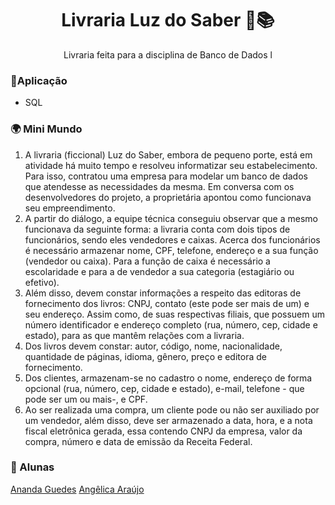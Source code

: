 <h1 align="center">Livraria Luz do Saber 🎇📚</h1>
<p align="center">Livraria feita para a disciplina de Banco de Dados l</p>

### 🚩Aplicação
+  SQL

### 🌍 Mini Mundo
1. A livraria (ficcional) Luz do Saber, embora de pequeno porte, está em atividade há muito tempo e resolveu informatizar seu estabelecimento. Para isso, contratou uma empresa para modelar um banco de dados que atendesse as necessidades da mesma. Em conversa com os desenvolvedores do projeto, a proprietária apontou como funcionava seu empreendimento.
2. A partir do diálogo, a equipe técnica conseguiu observar que a mesmo funcionava da seguinte forma: a livraria conta com dois tipos de funcionários, sendo eles vendedores e caixas. Acerca dos funcionários é necessário armazenar nome, CPF, telefone, endereço e a sua função (vendedor ou caixa). Para a função de caixa é necessário a escolaridade e para a de vendedor a sua categoria (estagiário ou efetivo).
3. Além disso, devem constar informações a respeito das editoras de fornecimento dos livros: CNPJ, contato (este pode ser mais de um) e seu endereço. Assim como, de suas respectivas filiais, que possuem um número identificador e endereço completo (rua, número, cep, cidade e estado), para as que mantêm relações com a livraria.
4. Dos livros devem constar: autor, código, nome, nacionalidade, quantidade de páginas, idioma, gênero, preço e editora de fornecimento.
5. Dos clientes, armazenam-se no cadastro o nome, endereço de forma opcional (rua, número, cep, cidade e estado), e-mail, telefone - que pode ser um ou mais-, e CPF.
6. Ao ser realizada uma compra, um cliente pode ou não ser auxiliado por um vendedor, além disso, deve ser armazenado a data, hora, e a nota fiscal eletrônica gerada, essa contendo CNPJ da empresa, valor da compra, número e data de emissão da Receita Federal.

### 📝 Alunas
[Ananda Guedes](https://github.com/agu3des)
[Angêlica Araújo](https://github.com/araujo-angel)
